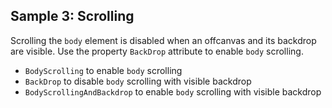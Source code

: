 ## Sample 3: Scrolling

Scrolling the `body` element is disabled when an offcanvas and its backdrop are visible. Use the property `BackDrop` attribute to enable `body` scrolling.

- `BodyScrolling` to enable `body` scrolling 
- `BackDrop` to disable `body` scrolling with visible backdrop
- `BodyScrollingAndBackdrop` to enable `body` scrolling with visible backdrop